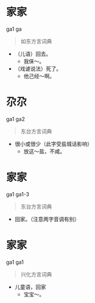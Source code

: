 # 家家
ga1 ga
> 如东方言词典
- （儿语）回去。
  - 我俫～。
- （戏谑说法）死了。
  - 他己经～啊。

# 尕尕
ga1 ga2
> 东台方言词典
- 很小或很少（此字受盐城话影响）
  - 放这～盐，不咸。

# 家家
ga1 ga1-3
> 东台方言词典
- 回家。（注意两字音调有别）

# 家家
ga1 ga1
> 兴化方言词典
- 儿童语，回家
  - 宝宝～。
